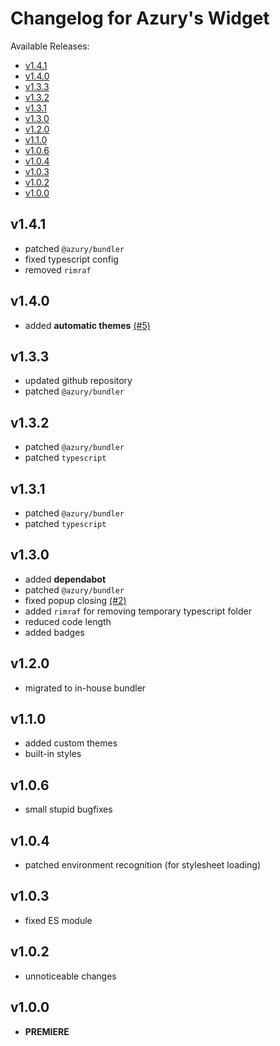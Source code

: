 # Changelog for Azury's Widget

Available Releases:

- [v1.4.1](#v141)
- [v1.4.0](#v140)
- [v1.3.3](#v133)
- [v1.3.2](#v132)
- [v1.3.1](#v131)
- [v1.3.0](#v130)
- [v1.2.0](#v120)
- [v1.1.0](#v110)
- [v1.0.6](#v106)
- [v1.0.4](#v104)
- [v1.0.3](#v103)
- [v1.0.2](#v102)
- [v1.0.0](#v100)

## v1.4.1

- patched `@azury/bundler`
- fixed typescript config
- removed `rimraf`

## v1.4.0

- added **automatic themes** [(#5)](https://github.com/azurydev/widget/issues/5)

## v1.3.3

- updated github repository
- patched `@azury/bundler`

## v1.3.2

- patched `@azury/bundler`
- patched `typescript`

## v1.3.1

- patched `@azury/bundler`
- patched `typescript`

## v1.3.0

- added **dependabot**
- patched `@azury/bundler`
- fixed popup closing [(#2)](https://github.com/azurydev/widget/issues/2)
- added `rimraf` for removing temporary typescript folder
- reduced code length
- added badges

## v1.2.0

- migrated to in-house bundler

## v1.1.0

- added custom themes
- built-in styles

## v1.0.6

- small stupid bugfixes

## v1.0.4

- patched environment recognition (for stylesheet loading)

## v1.0.3

- fixed ES module

## v1.0.2

- unnoticeable changes

## v1.0.0

- **PREMIERE**
